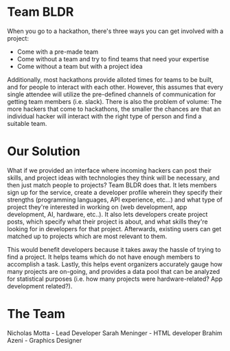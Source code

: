 # Team BLDR

When you go to a hackathon, there's three ways you can get involved with a project:
  - Come with a pre-made team
  - Come without a team and try to find teams that need your expertise
  - Come without a team but with a project idea

Additionally, most hackathons provide alloted times for teams to be built, and for people to interact with each other. However, this assumes that every single attendee will utilize the pre-defined channels of communication for getting team members (i.e. slack). There is also the problem of volume: The more hackers that come to hackathons, the smaller the chances are that an individual hacker will interact with the right type of person and find a suitable team.

# Our Solution

What if we provided an interface where incoming hackers can post their skills, and project ideas with technologies they think will be necessary, and then just match people to projects? Team BLDR does that. It lets members sign up for the service, create a developer profile wherein they specify their strengths (programming languages, API experience, etc...) and what type of project they're interested in working on (web development, app development, AI, hardware, etc..). It also lets developers create project posts, which specify what their project is about, and what skills they're looking for in developers for that project. Afterwards, existing users can get matched up to projects which are most relevant to them.

This would benefit developers because it takes away the hassle of trying to find a project. It helps teams which do not have enough members to accomplish a task. Lastly, this helps event organizers accurately gauge how many projects are on-going, and provides a data pool that can be analyzed for statistical purposes (i.e. how many projects were hardware-related? App development related?).


# The Team
Nicholas Motta - Lead Developer
Sarah Meninger - HTML developer
Brahim Azeni - Graphics Designer

